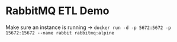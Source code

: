 # RabbitMQ ETL Demo

Make sure an instance is running -> `docker run -d -p 5672:5672 -p 15672:15672 --name rabbit rabbitmq:alpine`
